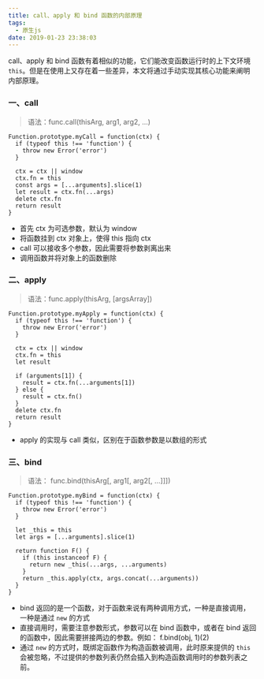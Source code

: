 ```yaml
---
title: call、apply 和 bind 函数的内部原理
tags:
  - 原生js
date: 2019-01-23 23:38:03
---
```



call、apply 和 bind 函数有着相似的功能，它们能改变函数运行时的上下文环境 `this`。但是在使用上又存在着一些差异，本文将通过手动实现其核心功能来阐明内部原理。

### 一、call

> 语法：func.call(thisArg, arg1, arg2, ...)

```
Function.prototype.myCall = function(ctx) {
  if (typeof this !== 'function') {
    throw new Error('error')
  }

  ctx = ctx || window
  ctx.fn = this
  const args = [...arguments].slice(1)
  let result = ctx.fn(...args)
  delete ctx.fn
  return result
}
```

<!-- more -->

- 首先 ctx 为可选参数，默认为 window
- 将函数挂到 ctx 对象上，使得 this 指向 ctx
- call 可以接收多个参数，因此需要将参数剥离出来
- 调用函数并将对象上的函数删除

### 二、apply

> 语法：func.apply(thisArg, [argsArray])

```
Function.prototype.myApply = function(ctx) {
  if (typeof this !== 'function') {
    throw new Error('error')
  }

  ctx = ctx || window
  ctx.fn = this
  let result

  if (arguments[1]) {
    result = ctx.fn(...arguments[1])
  } else {
    result = ctx.fn()
  }
  delete ctx.fn
  return result
}
```

- apply 的实现与 call 类似，区别在于函数参数是以数组的形式

### 三、bind

> 语法： func.bind(thisArg[, arg1[, arg2[, ...]]])

```
Function.prototype.myBind = function(ctx) {
  if (typeof this !== 'function') {
    throw new Error('error')
  }

  let _this = this
  let args = [...arguments].slice(1)

  return function F() {
    if (this instanceof F) {
      return new _this(...args, ...arguments)
    }
    return _this.apply(ctx, args.concat(...arguments))
  }
}
```

- bind 返回的是一个函数，对于函数来说有两种调用方式，一种是直接调用，一种是通过 `new` 的方式
- 直接调用时，需要注意参数形式，参数可以在 bind 函数中，或者在 bind 返回的函数中，因此需要拼接两边的参数。例如： f.bind(obj, 1)(2)
- 通过 `new` 的方式时，既绑定函数作为构造函数被调用，此时原来提供的 `this` 会被忽略，不过提供的参数列表仍然会插入到构造函数调用时的参数列表之前。